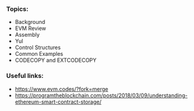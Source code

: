### Topics:
- Background
- EVM Review
- Assembly
- Yul
- Control Structures
- Common Examples
- CODECOPY and EXTCODECOPY

### Useful links:
- https://www.evm.codes/?fork=merge
- https://programtheblockchain.com/posts/2018/03/09/understanding-ethereum-smart-contract-storage/ 